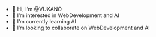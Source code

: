 - 👋 Hi, I’m @VUXANO
- 👀 I’m interested in WebDevelopment and AI
- 🌱 I’m currently learning AI
- 💞️ I’m looking to collaborate on WebDevelopment and AI

